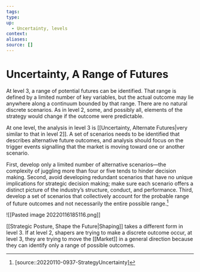 ```yaml
---
tags:
type:
up:
  - Uncertainty, levels
context:
aliases:
source: []
---
```


# Uncertainty, A Range of Futures

At level 3, a range of potential futures can be identified. That range is defined by a limited number of key variables, but the actual outcome may lie anywhere along a continuum bounded by that range. There are no natural discrete scenarios. As in level 2, some, and possibly all, elements of the strategy would change if the outcome were predictable.

At one level, the analysis in level 3 is [[Uncertainty, Alternate Futures|very similar to that in level 2]]. A set of scenarios needs to be identified that describes alternative future outcomes, and analysis should focus on the trigger events signalling that the market is moving toward one or another scenario.

First, develop only a limited number of alternative scenarios—the complexity of juggling more than four or five tends to hinder decision making. Second, avoid developing redundant scenarios that have no unique implications for strategic decision making; make sure each scenario offers a distinct picture of the industry’s structure, conduct, and performance. Third, develop a set of scenarios that collectively account for the probable range of future outcomes and not necessarily the entire possible range.[^1]

![[Pasted image 20220116185116.png]]

[[Strategic Posture, Shape the Future|Shaping]] takes a different form in level 3. If at level 2, shapers are trying to make a discrete outcome occur, at level 3, they are trying to move the [[Market]] in a general direction because they can identify only a range of possible outcomes.

[^1]: [source::20220110-0937-StrategyUncertainty]
